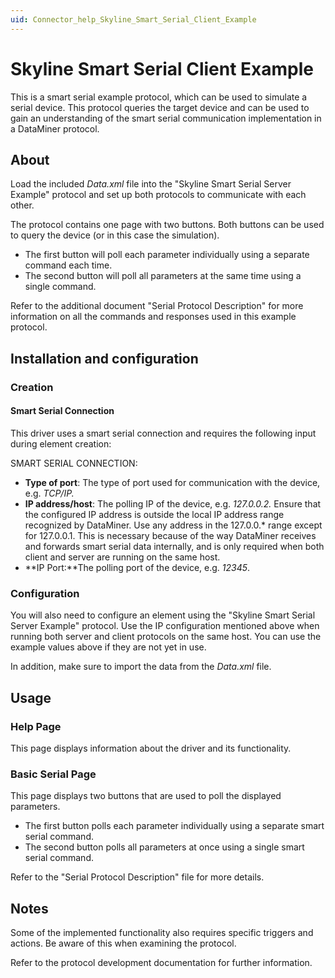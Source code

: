 ```yaml
---
uid: Connector_help_Skyline_Smart_Serial_Client_Example
---
```


# Skyline Smart Serial Client Example

This is a smart serial example protocol, which can be used to simulate a serial device. This protocol queries the target device and can be used to gain an understanding of the smart serial communication implementation in a DataMiner protocol.

## About

Load the included *Data.xml* file into the "Skyline Smart Serial Server Example" protocol and set up both protocols to communicate with each other.

The protocol contains one page with two buttons. Both buttons can be used to query the device (or in this case the simulation).

- The first button will poll each parameter individually using a separate command each time.
- The second button will poll all parameters at the same time using a single command.

Refer to the additional document "Serial Protocol Description" for more information on all the commands and responses used in this example protocol.

## Installation and configuration

### Creation

#### Smart Serial Connection

This driver uses a smart serial connection and requires the following input during element creation:

SMART SERIAL CONNECTION:

- **Type of port**: The type of port used for communication with the device, e.g. *TCP/IP.*
- **IP address/host**: The polling IP of the device, e.g. *127.0.0.2.* Ensure that the configured IP address is outside the local IP address range recognized by DataMiner. Use any address in the 127.0.0.\* range except for 127.0.0.1. This is necessary because of the way DataMiner receives and forwards smart serial data internally, and is only required when both client and server are running on the same host.
- **IP Port:**The polling port of the device, e.g. *12345*.

### Configuration

You will also need to configure an element using the "Skyline Smart Serial Server Example" protocol. Use the IP configuration mentioned above when running both server and client protocols on the same host. You can use the example values above if they are not yet in use.

In addition, make sure to import the data from the *Data.xml* file.

## Usage

### Help Page

This page displays information about the driver and its functionality.

### Basic Serial Page

This page displays two buttons that are used to poll the displayed parameters.

- The first button polls each parameter individually using a separate smart serial command.
- The second button polls all parameters at once using a single smart serial command.

Refer to the "Serial Protocol Description" file for more details.

## Notes

Some of the implemented functionality also requires specific triggers and actions. Be aware of this when examining the protocol.

Refer to the protocol development documentation for further information.
